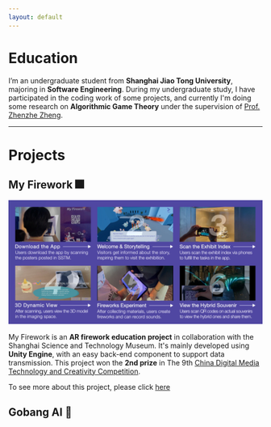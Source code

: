 ```yaml
---
layout: default
---
```


# Education

I’m an undergraduate student from **Shanghai Jiao Tong University**, majoring in **Software Engineering**. During my undergraduate study, I have participated in the coding work of some projects, and currently I'm doing some research on **Algorithmic Game Theory** under the supervision of [Prof. Zhenzhe Zheng](https://zhengzhenzhe220.github.io/).

---

# Projects

## My Firework 🎆

![](./assets/img/firework.jpg)

My Firework is an **AR firework education project** in collaboration with the Shanghai Science and Technology Museum. It's mainly developed using **Unity Engine**, with an easy back-end component to support data transmission. This project won the **2nd prize** in The 9th [China Digital Media Technology and Creativity Competition](http://mit.caai.cn/).



To see more about this project, please click [here](https://www.echoyixiao.cn/mySite/MyFirewroks/index.html)



## Gobang AI 🎲






